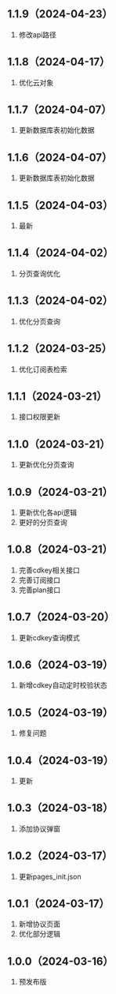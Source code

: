 ## 1.1.9（2024-04-23）
1. 修改api路径
## 1.1.8（2024-04-17）
1. 优化云对象
## 1.1.7（2024-04-07）
1. 更新数据库表初始化数据
## 1.1.6（2024-04-07）
1. 更新数据库表初始化数据
## 1.1.5（2024-04-03）
1. 最新
## 1.1.4（2024-04-02）
1. 分页查询优化
## 1.1.3（2024-04-02）
1. 优化分页查询
## 1.1.2（2024-03-25）
1. 优化订阅表检索
## 1.1.1（2024-03-21）
1. 接口权限更新
## 1.1.0（2024-03-21）
1. 更新优化分页查询
## 1.0.9（2024-03-21）
1. 更新优化各api逻辑
2. 更好的分页查询
## 1.0.8（2024-03-21）
1. 完善cdkey相关接口
2. 完善订阅接口
3. 完善plan接口
## 1.0.7（2024-03-20）
1. 更新cdkey查询模式
## 1.0.6（2024-03-19）
1. 新增cdkey自动定时校验状态
## 1.0.5（2024-03-19）
1. 修复问题
## 1.0.4（2024-03-19）
1. 更新
## 1.0.3（2024-03-18）
1. 添加协议弹窗
## 1.0.2（2024-03-17）
1. 更新pages_init.json
## 1.0.1（2024-03-17）
1. 新增协议页面
2. 优化部分逻辑
## 1.0.0（2024-03-16）
1. 预发布版
